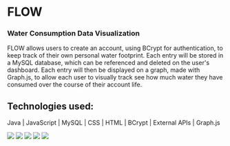 # FLOW
### Water Consumption Data Visualization
FLOW allows users to create an account, using BCrypt for authentication, to keep track of their own personal water footprint. Each entry will be stored in a MySQL database, which can be referenced and deleted on the user's dashboard. Each entry will then be displayed on a graph, made with Graph.js, to allow each user to visually track see how much water they have consumed over the course of their account life.

## Technologies used:
Java | JavaScript | MySQL | CSS | HTML | BCrypt | External APIs | Graph.js

<img src="https://imgur.com/rL8CeZO" />
<img src="https://imgur.com/piZi3X4" />
<img src="https://imgur.com/fzlfRxb" />
<img src="https://imgur.com/eA2dhV8" />
<img src="https://imgur.com/BybYiIL" />
